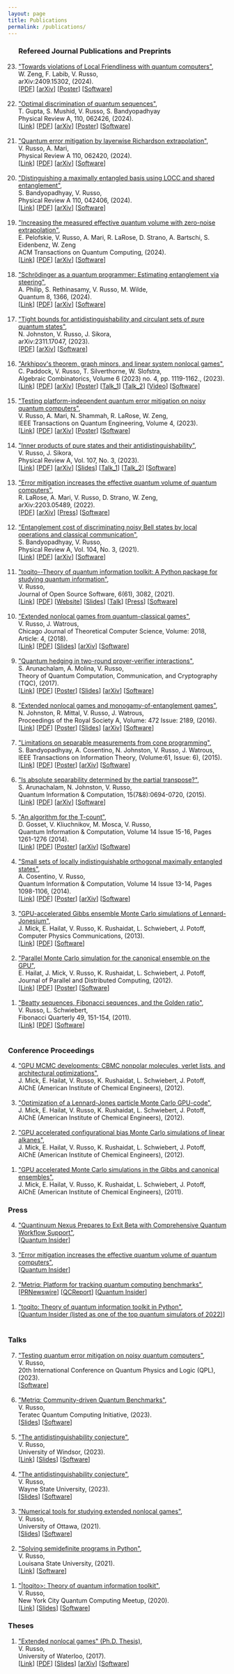 ```yaml
---
layout: page
title: Publications
permalink: /publications/
---
```


<script>
  (function(i,s,o,g,r,a,m){i['GoogleAnalyticsObject']=r;i[r]=i[r]||function(){
  (i[r].q=i[r].q||[]).push(arguments)},i[r].l=1*new Date();a=s.createElement(o),  m=s.getElementsByTagName(o)[0];a.async=1;a.src=g;m.parentNode.insertBefore(a,m)
  })(window,document,'script','//www.google-analytics.com/analytics.js','ga');

  ga('create', 'UA-59145213-1', 'auto');
  ga('send', 'pageview');

</script>

<ol reversed>

<h3>Refereed Journal Publications and Preprints</h3>

<!--
<li>
<a href="/pdf/X.pdf">"m-out-of-n"</a>, <br> 
N. Johnston, V. Russo, J. Sikora, <br>
arXiv:X, (2023). <br> 
[<a href="/pdf/X.pdf">PDF</a>]
[<a href="https://arxiv.org/pdf/X.pdf">arXiv</a>]
[<a href="https://github.com/X">Software</a>]
</li>
<br>
-->

<li>
<a href="/pdf/wigners_friend.pdf">"Towards violations of Local Friendliness with quantum computers"</a>,<br> 
W. Zeng, F. Labib, V. Russo,<br>
arXiv:2409.15302, (2024).<br> 
[<a href="/pdf/wigners_friend.pdf">PDF</a>]
[<a href="https://arxiv.org/abs/2409.15302">arXiv</a>]
[<a href="/pdf/wigners_friend_poster.pdf">Poster</a>]
[<a href="https://github.com/unitaryfund/research/tree/main/wigners_friend">Software</a>]
</li>
<br>

<li>
<a href="/pdf/sequence_discrimination.pdf">"Optimal discrimination of quantum sequences"</a>, <br> 
T. Gupta, S. Mushid, V. Russo, S. Bandyopadhyay<br>
Physical Review A, 110, 062426, (2024).<br> 
[<a href="https://journals.aps.org/pra/abstract/10.1103/PhysRevA.110.062426">Link</a>]
[<a href="/pdf/sequence_discrimination.pdf">PDF</a>]
[<a href="https://arxiv.org/abs/2409.08705">arXiv</a>]
[<a href="/pdf/sequence_discrimination_poster.pdf">Poster</a>]
[<a href="https://github.com/vprusso/sequence_discrimination">Software</a>]
</li>
<br>

<li>
<a href="/pdf/lre.pdf">"Quantum error mitigation by layerwise Richardson extrapolation"</a>, <br>
V. Russo, A. Mari, <br>
Physical Review A 110, 062420, (2024). <br> 
[<a href="https://journals.aps.org/pra/abstract/10.1103/PhysRevA.110.062420">Link</a>]
[<a href="/pdf/lre.pdf">PDF</a>]
[<a href="https://arxiv.org/abs/2402.04000">arXiv</a>]
[<a href="https://github.com/unitaryfund/research/tree/main/lre">Software</a>]
</li>
<br>

<li>
<a href="/pdf/mes_local_dist.pdf">"Distinguishing a maximally entangled basis using LOCC and shared entanglement"</a>,<br>
S. Bandyopadhyay, V. Russo,<br>
Physical Review A 110, 042406, (2024).<br>
[<a href="https://journals.aps.org/pra/abstract/10.1103/PhysRevA.110.042406">Link</a>]
[<a href="/pdf/mes_local_dist.pdf">PDF</a>]
[<a href="https://arxiv.org/abs/2406.13430">arXiv</a>]
[<a href="https://github.com/vprusso/toqito/tree/master/toqito/state_opt">Software</a>]
</li>
<br>

<li>
<a href="/pdf/qv_zne.pdf">"Increasing the measured effective quantum volume with zero-noise extrapolation"</a>, <br>
E. Pelofskie, V. Russo, A. Mari, R. LaRose, D. Strano, A. Bartschi, S. Eidenbenz, W. Zeng<br>
ACM Transactions on Quantum Computing, (2024). <br> 
[<a href="https://dl.acm.org/doi/10.1145/3680290">Link</a>]
[<a href="/pdf/qv_zne.pdf">PDF</a>]
[<a href="https://arxiv.org/abs/2306.15863">arXiv</a>]
[<a href="https://github.com/unitaryfund/research">Software</a>]
</li>
<br>

<li>
<a href="/pdf/vqa_sep.pdf">"Schrödinger as a quantum programmer: Estimating entanglement via steering"</a>, <br>
A. Philip, S. Rethinasamy, V. Russo, M. Wilde, <br>
Quantum 8, 1366, (2024). <br> 
[<a href="https://quantum-journal.org/papers/q-2024-06-11-1366/">Link</a>]
[<a href="/pdf/vqa_sep.pdf">PDF</a>]
[<a href="https://arxiv.org/abs/2303.07911">arXiv</a>]
[<a href="https://arxiv.org/src/2303.07911v1/anc">Software</a>]
</li>
<br>

<li>
<a href="/pdf/circulant_antidist.pdf">"Tight bounds for antidistinguishability and circulant sets of pure quantum states"</a>, <br>
N. Johnston, V. Russo, J. Sikora, <br>
arXiv:2311.17047, (2023). <br>
[<a href="/pdf/circulant_antidist.pdf">PDF</a>]
[<a href="https://arxiv.org/abs/2311.17047">arXiv</a>]
[<a href="https://github.com/vprusso/circulant_antidist">Software</a>]
</li>
<br>


<li>
<a href="/pdf/graph_incidence_nonlocal_games.pdf">"Arkhipov's theorem, graph minors, and linear system nonlocal games"</a>, <br>
C. Paddock, V. Russo, T. Silverthorne, W. Slofstra, <br>
Algebraic Combinatorics, Volume 6 (2023) no. 4, pp. 1119-1162., (2023). <br>
[<a href="https://alco.centre-mersenne.org/articles/10.5802/alco.292/">Link</a>]
[<a href="/pdf/graph_incidence_nonlocal_games.pdf">PDF</a>]
[<a href="https://arxiv.org/abs/2205.04645">arXiv</a>]
[<a href="/pdf/solution_group_poster.pdf">Poster</a>]
[<a href="https://www.youtube.com/watch?v=aiLho0FJxFc">Talk_1</a>]
[<a href="https://www.youtube.com/watch?v=bjM2uwLL37E">Talk_2</a>]
[<a href="https://www.youtube.com/watch?v=uTudADhT1pE">Video</a>]
[<a href="https://github.com/vprusso/graph_incidence_nonlocal_games">Software</a>]
</li>
<br>

<li>
<a href="/pdf/qem_in_practice.pdf">"Testing platform-independent quantum error mitigation on noisy quantum computers"</a>,<br>
V. Russo, A. Mari, N. Shammah, R. LaRose, W. Zeng,<br>
IEEE Transactions on Quantum Engineering, Volume 4, (2023).<br>
[<a href="https://ieeexplore.ieee.org/document/10219054">Link</a>]
[<a href="/pdf/qem_in_practice.pdf">PDF</a>]
[<a href="https://arxiv.org/abs/2210.07194">arXiv</a>]
[<a href="/pdf/qem_in_practice_poster.pdf">Poster</a>]
[<a href="https://github.com/unitaryfund/research">Software</a>]
</li>
<br>

<li>
<a href="/pdf/antidist.pdf">"Inner products of pure states and their antidistinguishability"</a>, <br>
V. Russo, J. Sikora, <br>
Physical Review A, Vol. 107, No. 3, (2023). <br>
[<a href="https://link.aps.org/doi/10.1103/PhysRevA.107.L030202">Link</a>]
[<a href="/pdf/antidist.pdf">PDF</a>]
[<a href="https://arxiv.org/abs/2206.08313">arXiv</a>]
[<a href="/pdf/antidist_slides.pdf">Slides</a>]
[<a href="https://www.youtube.com/watch?v=NSUQb3kaCVU">Talk_1</a>]
[<a href="https://pirsa.org/23080035">Talk_2</a>]
[<a href="https://github.com/vprusso/antidist">Software</a>]
</li>
<br>

<li>
<a href="/pdf/qv.pdf">"Error mitigation increases the effective quantum volume of quantum computers"</a>,<br>
R. LaRose, A. Mari, V. Russo, D. Strano, W. Zeng,<br>
arXiv:2203.05489, (2022).<br> 
[<a href="/pdf/qv.pdf">PDF</a>]
[<a href="https://arxiv.org/abs/2203.05489">arXiv</a>]
[<a href="https://thequantuminsider.com/2022/03/16/error-mitigation-techniques-can-pump-up-the-quantum-volume/">Press</a>]
[<a href="https://github.com/unitaryfund/mitiq-qv">Software</a>]
</li>
<br>

<li>
<a href="/pdf/noisy_bell.pdf">"Entanglement cost of discriminating noisy Bell states by local operations and classical communication"</a>,<br>
S. Bandyopadhyay, V. Russo,<br>
Physical Review A, Vol. 104, No. 3, (2021).<br> 
[<a href="https://link.aps.org/doi/10.1103/PhysRevA.104.032429">Link</a>]
[<a href="/pdf/noisy_bell.pdf">PDF</a>]
[<a href="https://arxiv.org/abs/2106.08721">arXiv</a>]
[<a href="https://github.com/vprusso/qustop">Software</a>]
</li>
<br>

<li>
<a href="/pdf/toqito.pdf">"toqito--Theory of quantum information toolkit: A Python package for studying quantum information"</a>,<br>
V. Russo,<br>
Journal of Open Source Software, 6(61), 3082, (2021).<br> 
[<a href="https://joss.theoj.org/papers/10.21105/joss.03082">Link</a>]
[<a href="/pdf/toqito.pdf">PDF</a>]
[<a href="https://vprusso.github.io/toqito">Website</a>]
[<a href="https://vprusso.github.io/toqito_slides/">Slides</a>]
[<a href="https://www.youtube.com/watch?v=6R7qSszJwBI">Talk</a>]
[<a href="https://thequantuminsider.com/2022/06/14/top-63-quantum-computer-simulators-for-2022/">Press</a>]
[<a href="https://github.com/vprusso/toqito">Software</a>]
</li>
<br>

<li>
<a href="https://arxiv.org/pdf/1709.01837.pdf">"Extended nonlocal games from quantum-classical games"</a>,<br>
V. Russo, J. Watrous,<br>
Chicago Journal of Theoretical Computer Science, Volume: 2018, Article: 4, (2018).<br> 
[<a href="http://cjtcs.cs.uchicago.edu/articles/2018/4/contents.html">Link</a>]
[<a href="/pdf/extended_qc.pdf">PDF</a>]
[<a href="/pdf/infinite_entanglement_slides.pdf">Slides</a>]
[<a href="https://arxiv.org/abs/1709.01837">arXiv</a>]
[<a href="https://github.com/vprusso/toqito/blob/master/toqito/nonlocal_games/extended_nonlocal_game.py">Software</a>]
</li>
<br>

<li>
<a href="http://arxiv.org/pdf/1310.7954v3.pdf">"Quantum hedging in two-round prover-verifier interactions"</a>,<br>
S. Arunachalam, A. Molina, V. Russo,<br>
Theory of Quantum Computation, Communication, and Cryptography (TQC), (2017).<br> 
[<a href="http://tqc2017.lip6.fr/program.html">Link</a>]
[<a href="/pdf/hedging.pdf">PDF</a>]
[<a href="/pdf/hedging_bets_poster.pdf">Poster</a>]
[<a href="/pdf/hedging_bets_slides.pdf">Slides</a>]
[<a href="http://arxiv.org/abs/1310.7954">arXiv</a>]
[<a href="https://github.com/vprusso/quantum-hedging">Software</a>]
</li>
<br>

<li> 
<a href="http://arxiv.org/pdf/1510.02083v2.pdf">"Extended nonlocal games and monogamy-of-entanglement games"</a>,<br>
N. Johnston, R. Mittal, V. Russo, J. Watrous,<br>
Proceedings of the Royal Society A, Volume: 472 Issue: 2189, (2016).<br> 
[<a href="http://rspa.royalsocietypublishing.org/content/472/2189/20160003.abstract">Link</a>]
[<a href="/pdf/extended_nonlocal.pdf">PDF</a>]
[<a href="/pdf/extended_nonlocal_poster.pdf">Poster</a>]
[<a href="/pdf/enlg_moe_slides.pdf">Slides</a>]
[<a href="http://arxiv.org/abs/1510.02083">arXiv</a>]
[<a href="https://github.com/vprusso/monogamy-of-entanglement-games">Software</a>]
</li>
<br>

<li>
<a href="http://arxiv.org/pdf/1408.6981v1.pdf">"Limitations on separable measurements from cone programming"</a>,<br>
S. Bandyopadhyay, A. Cosentino, N. Johnston, V. Russo, J. Watrous,<br>
IEEE Transactions on Information Theory, (Volume:61, Issue: 6), (2015).<br> 
[<a href="http://ieeexplore.ieee.org/xpl/login.jsp?tp=&arnumber=7086052&url=http%3A%2F%2Fieeexplore.ieee.org%2Fiel7%2F18%2F7109216%2F07086052.pdf%3Farnumber%3D7086052">Link</a>]
[<a href="/pdf/limitations_cone.pdf">PDF</a>]
[<a href="/pdf/limitations_cone_poster.pdf">Poster</a>]
[<a href="http://arxiv.org/abs/1408.6981">arXiv</a>]
[<a href="http://www.qetlab.com/List_of_functions#Distinguishing_objects">Software</a>]
</li>
<br>

<li>
<a href="http://arxiv.org/pdf/1405.5853v3.pdf">"Is absolute separability determined by the partial transpose?"</a>,<br>
S. Arunachalam, N. Johnston, V. Russo,<br>
Quantum Information & Computation, 15(7&8):0694-0720, (2015).<br> 
[<a href="http://www.rintonpress.com/xxqic15/qic-15-78/0694-0720.pdf">Link</a>]
[<a href="/pdf/absolute_separability.pdf">PDF</a>]
[<a href="http://arxiv.org/abs/1405.5853">arXiv</a>]
[<a href="https://github.com/vprusso/separable-from-spectrum">Software</a>]
</li>
<br>

<li>
<a href="http://arxiv.org/pdf/1308.4134v1.pdf">"An algorithm for the T-count"</a>,<br>
D. Gosset, V. Kliuchnikov, M. Mosca, V. Russo,<br>
Quantum Information & Computation, Volume 14 Issue 15-16, Pages 1261-1276 (2014).<br>
[<a href="http://dl.acm.org/citation.cfm?id=2685180">Link</a>]
[<a href="/pdf/t_count.pdf">PDF</a>]
[<a href="/pdf/t_count_poster.pdf">Poster</a>]
[<a href="http://arxiv.org/abs/1308.4134">arXiv</a>]
[<a href="https://github.com/vadym-kl/sqct">Software</a>]
</li>
<br>

<li>
<a href="http://arxiv.org/pdf/1307.3232v2.pdf">"Small sets of locally indistinguishable orthogonal maximally entangled states"</a>,<br>
A. Cosentino, V. Russo,<br>
Quantum Information & Computation, Volume 14 Issue 13-14, Pages 1098-1106, (2014).<br>
[<a href="http://dl.acm.org/citation.cfm?id=2685167">Link</a>]
[<a href="/pdf/small_sets.pdf">PDF</a>]
[<a href="/pdf/small_sets_poster.pdf">Poster</a>]
[<a href="http://arxiv.org/abs/1307.3232">arXiv</a>]
[<a href="https://bitbucket.org/acosenti/ppt-sdp-paper">Software</a>]
</li>
<br>

<li>
<a href="/pdf/lennard_jonesium.pdf">"GPU-accelerated Gibbs ensemble Monte Carlo simulations of Lennard-Jonesium"</a>,<br>
J. Mick, E. Hailat, V. Russo, K. Rushaidat, L. Schwiebert, J. Potoff,<br>
Computer Physics Communications, (2013).<br> 
[<a href="http://www.sciencedirect.com/science/article/pii/S0010465513002270#">Link</a>]
[<a href="/pdf/lennard_jonesium.pdf">PDF</a>]
[<a href="https://github.com/GOMC-WSU">Software</a>]
</li>
<br>

<li>
<a href="/pdf/gpu_parallel.pdf">"Parallel Monte Carlo simulation for the canonical ensemble on the GPU"</a>,<br> 
E. Hailat, J. Mick, V. Russo, K. Rushaidat, L. Schwiebert, J. Potoff,<br>
Journal of Parallel and Distributed Computing, (2012).<br> 
[<a href="http://www.tandfonline.com/doi/abs/10.1080/17445760.2013.833617#.ViTy5n6rRQI">Link</a>]
[<a href="/pdf/gpu_parallel.pdf">PDF</a>]
[<a href="/pdf/gpu_parallel_poster.pdf">Poster</a>]
[<a href="https://github.com/GOMC-WSU">Software</a>]
</li>
<br>

<li>
<a href="/pdf/beatty_sequences.pdf">"Beatty sequences, Fibonacci sequences, and the Golden ratio"</a>,<br>
V. Russo, L. Schwiebert,<br>
Fibonacci Quarterly 49, 151-154, (2011).<br> 
[<a href="http://www.fq.math.ca/Papers/49-2/RussoSchwiebert.pdf">Link</a>]
[<a href="/pdf/beatty_sequences.pdf">PDF</a>]
[<a href="https://github.com/vprusso/swappage_problem">Software</a>]
</li>
<br>

</ol>

<h3>Conference Proceedings</h3>

<ol reversed>

<li>
<a href="http://www3.aiche.org/Proceedings/Abstract.aspx?PaperID=284448">"GPU MCMC developments: CBMC nonpolar molecules, verlet lists, and architectural optimizations"</a>,<br>
J. Mick, E. Hailat, V. Russo, K. Rushaidat, L. Schwiebert, J. Potoff,<br>
AIChE (American Institute of Chemical Engineers), (2012).
</li>
<br>

<li>
<a href="http://www3.aiche.org/Proceedings/Abstract.aspx?PaperID=283934">"Optimization of a Lennard-Jones particle Monte Carlo GPU-code"</a>,<br>
J. Mick, E. Hailat, V. Russo, K. Rushaidat, L. Schwiebert, J. Potoff,<br>
AIChE (American Institute of Chemical Engineers), (2012).
</li>
<br>

<li>
<a href="http://www3.aiche.org/Proceedings/Abstract.aspx?PaperID=283711">"GPU accelerated configurational bias Monte Carlo simulations of linear alkanes"</a>,<br>
J. Mick, E. Hailat, V. Russo, K. Rushaidat, L. Schwiebert, J. Potoff,<br>
AIChE (American Institute of Chemical Engineers), (2012).
</li>
<br>

<li>
<a href="http://www3.aiche.org/Proceedings/Abstract.aspx?PaperID=235324">"GPU accelerated Monte Carlo simulations in the Gibbs and canonical ensembles"</a>,<br>
J. Mick, E. Hailat, V. Russo, K. Rushaidat, L. Schwiebert, J. Potoff,<br>
AIChE (American Institute of Chemical Engineers), (2011).
</li>

</ol>

<h3>Press</h3>

<ol reversed>

<li>
<a href="https://vprusso.github.io/pdf/wigners_friend.pdf">"Quantinuum Nexus Prepares to Exit Beta with Comprehensive
Quantum Workflow Support"</a>,<br>
[<a href="https://thequantuminsider.com/2024/11/20/quantinuum-nexus-prepares-to-exits-beta-with-comprehensive-quantum-workflow-support/">Quantum Insider</a>]
</li>
<br>

<li>
<a href="https://vprusso.github.io/pdf/qv.pdf">"Error mitigation increases the effective quantum volume of quantum computers"</a>,<br>
[<a href="https://thequantuminsider.com/2022/03/16/error-mitigation-techniques-can-pump-up-the-quantum-volume/">Quantum Insider</a>]
</li>
<br>

<li>
<a href="https://metriq.info/">"Metriq: Platform for tracking quantum computing benchmarks"</a>,<br>
[<a href="https://www.prnewswire.com/news-releases/unitary-fund-launches-metriq-a-platform-for-community-driven-quantum-benchmarks-301551261.html?tc=eml_cleartime">PRNewswire</a>]
[<a href="https://quantumcomputingreport.com/unitary-fund-introduces-metriq-a-repository-for-quantum-benchmark-results/">QCReport</a>]
[<a href="https://thequantuminsider.com/2022/05/18/online-platform-offers-access-to-quantum-technology-benchmarks/">Quantum Insider</a>]
</li>
<br>

<li>
<a href="https://github.com/vprusso/toqito">"toqito: Theory of quantum information toolkit in Python"</a>,<br>
[<a href="https://thequantuminsider.com/2022/06/14/top-63-quantum-computer-simulators-for-2022/">Quantum Insider (listed as one of the top quantum simulators of 2022)</a>]
</li>
<br>

</ol>


<h3>Talks</h3>

<ol reversed>
<li>
<a href="https://qpl2023.github.io/program/">"Testing quantum error mitigation on noisy quantum computers"</a>,<br>
V. Russo,<br>
20th International Conference on Quantum Physics and Logic (QPL), (2023).<br> 
[<a href="https://github.com/vprusso/qpl_2023_demo">Software</a>]
</li>
<br>

<li>
<a href="https://teratec.eu/Seminaires/TQCI/2023/Seminaire_TQCI-230511.html">"Metriq: Community-driven Quantum Benchmarks"</a>,<br>
V. Russo,<br>
Teratec Quantum Computing Initiative, (2023).<br> 
[<a href="https://teratec.eu/library/seminaires/2023/TQCI/2305/PM11_METRIQ.pdf">Slides</a>]
[<a href="https://github.com/unitaryfund/metriq-app">Software</a>]
</li>
<br>

<li>
<a href="https://www.youtube.com/watch?v=NSUQb3kaCVU">"The antidistinguishability conjecture"</a>,<br>
V. Russo,<br>
University of Windsor, (2023).<br> 
[<a href="https://www.youtube.com/watch?v=NSUQb3kaCVU">Link</a>]
[<a href="/pdf/antidist_slides.pdf">Slides</a>]
[<a href="https://github.com/vprusso/antidist/blob/jupyter_notebook/notebooks/antidist_conjecture.ipynb">Software</a>]
</li>
<br>

<li>
<a href="/pdf/antidist_slides.pdf">"The antidistinguishability conjecture"</a>,<br>
V. Russo,<br>
Wayne State University, (2023).<br> 
[<a href="/pdf/antidist_slides.pdf">Slides</a>]
[<a href="https://github.com/vprusso/antidist/blob/jupyter_notebook/notebooks/antidist_conjecture.ipynb">Software</a>]
</li>
<br>

<li>
<a href="/pdf/numerical_enlg_slides.pdf">"Numerical tools for studying extended nonlocal games"</a>,<br>
V. Russo,<br>
University of Ottawa, (2021).<br> 
[<a href="/pdf/numerical_enlg_slides.pdf">Slides</a>]
[<a href="https://github.com/vprusso/uottawa_enlg">Software</a>]
</li>
<br>

<li>
<a href="https://www.youtube.com/watch?v=uAegxiHQOXw">"Solving semidefinite programs in Python"</a>,<br>
V. Russo,<br>
Louisana State University, (2021).<br> 
[<a href="https://www.youtube.com/watch?v=O_qoEZcigBA">Link</a>]
[<a href="https://github.com/vprusso/sdp_lecture">Software</a>]
</li>
<br>

<li>
<a href="https://www.youtube.com/watch?v=6R7qSszJwBI">"|toqito>: Theory of quantum information toolkit"</a>,<br>
V. Russo,<br>
New York City Quantum Computing Meetup, (2020).<br> 
[<a href="https://www.youtube.com/watch?v=6R7qSszJwBI">Link</a>]
[<a href="https://vprusso.github.io/toqito_slides/">Slides</a>]
[<a href="https://github.com/vprusso/toqito">Software</a>]
</li>

</ol>

<h3>Theses</h3>

<ol reversed>

<li>
<a href="/pdf/thesis.pdf">"Extended nonlocal games" (Ph.D. Thesis)</a>,<br>
V. Russo,<br>
University of Waterloo, (2017).<br> 
[<a href="https://uwspace.uwaterloo.ca/handle/10012/11620">Link</a>]
[<a href="/pdf/thesis.pdf">PDF</a>]
[<a href="/pdf/defense_slides.pdf">Slides</a>]
[<a href="https://arxiv.org/abs/1704.07375">arXiv</a>]
[<a href="https://github.com/vprusso/phd_thesis">Software</a>]
</li>

</ol>
